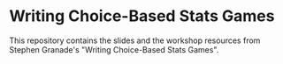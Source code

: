 # Writing Choice-Based Stats Games

This repository contains the slides and the workshop resources from Stephen Granade's "Writing Choice-Based Stats Games".
